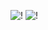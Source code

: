![!](http://i11.tietuku.com/f2f8be4a8e2b1d36.png)
![!](http://i13.tietuku.com/e08b10822cdbb898.png)
